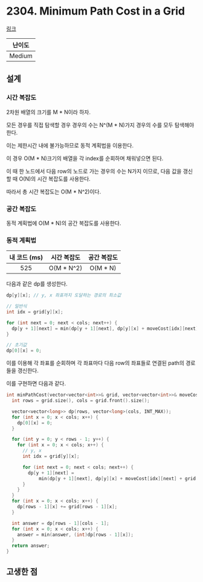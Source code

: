 # 2304. Minimum Path Cost in a Grid

[링크](https://leetcode.com/problems/minimum-path-cost-in-a-grid/)

| 난이도 |
| :----: |
| Medium |

## 설계

### 시간 복잡도

2차원 배열의 크기를 M \* N이라 하자.

모든 경우를 직접 탐색할 경우 경우의 수는 N^(M \* N)가지 경우의 수를 모두 탐색해야 한다.

이는 제한시간 내에 불가능하므로 동적 계획법을 이용한다.

이 경우 O(M \* N)크기의 배열을 각 index를 순회하며 채워넣으면 된다.

이 때 한 노드에서 다음 row의 노드로 가는 경우의 수는 N가지 이므로, 다음 값을 갱신할 때 O(N)의 시간 복잡도를 사용한다.

따라서 총 시간 복잡도는 O(M \* N^2)이다.

### 공간 복잡도

동적 계획법에 O(M \* N)의 공간 복잡도를 사용한다.

### 동적 계획법

| 내 코드 (ms) | 시간 복잡도 | 공간 복잡도 |
| :----------: | :---------: | :---------: |
|     525      | O(M \* N^2) |  O(M \* N)  |

다음과 같은 dp를 생성한다.

```cpp
dp[y][x]; // y, x 좌표까지 도달하는 경로의 최소값

// 일반식
int idx = grid[y][x];

for (int next = 0; next < cols; next++) {
  dp[y + 1][next] = min(dp[y + 1][next], dp[y][x] + moveCost[idx][next] + grid[y][x]);
}

// 초기값
dp[0][x] = 0;
```

이를 이용해 각 좌표를 순회하며 각 좌표마다 다음 row의 좌표들로 연결된 path의 경로들을 갱신한다.

이를 구현하면 다음과 같다.

```cpp
int minPathCost(vector<vector<int>>& grid, vector<vector<int>>& moveCost) {
  int rows = grid.size(), cols = grid.front().size();

  vector<vector<long>> dp(rows, vector<long>(cols, INT_MAX));
  for (int x = 0; x < cols; x++) {
    dp[0][x] = 0;
  }

  for (int y = 0; y < rows - 1; y++) {
    for (int x = 0; x < cols; x++) {
      // y, x
      int idx = grid[y][x];

      for (int next = 0; next < cols; next++) {
        dp[y + 1][next] =
            min(dp[y + 1][next], dp[y][x] + moveCost[idx][next] + grid[y][x]);
      }
    }
  }
  for (int x = 0; x < cols; x++) {
    dp[rows - 1][x] += grid[rows - 1][x];
  }

  int answer = dp[rows - 1][cols - 1];
  for (int x = 0; x < cols; x++) {
    answer = min(answer, (int)dp[rows - 1][x]);
  }
  return answer;
}
```

## 고생한 점

